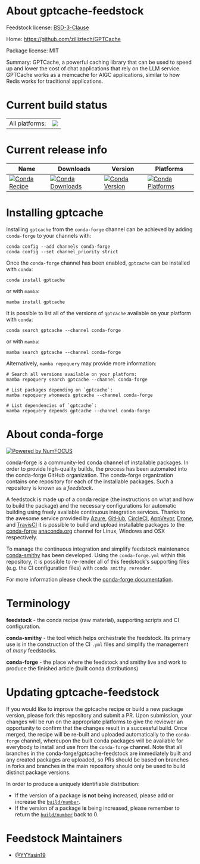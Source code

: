 About gptcache-feedstock
========================

Feedstock license: [BSD-3-Clause](https://github.com/conda-forge/gptcache-feedstock/blob/main/LICENSE.txt)

Home: https://github.com/zilliztech/GPTCache

Package license: MIT

Summary: GPTCache, a powerful caching library that can be used to speed up and lower the cost of chat applications that rely on the LLM service. GPTCache works as a memcache for AIGC applications, similar to how Redis works for traditional applications.

Current build status
====================


<table><tr><td>All platforms:</td>
    <td>
      <a href="https://dev.azure.com/conda-forge/feedstock-builds/_build/latest?definitionId=19229&branchName=main">
        <img src="https://dev.azure.com/conda-forge/feedstock-builds/_apis/build/status/gptcache-feedstock?branchName=main">
      </a>
    </td>
  </tr>
</table>

Current release info
====================

| Name | Downloads | Version | Platforms |
| --- | --- | --- | --- |
| [![Conda Recipe](https://img.shields.io/badge/recipe-gptcache-green.svg)](https://anaconda.org/conda-forge/gptcache) | [![Conda Downloads](https://img.shields.io/conda/dn/conda-forge/gptcache.svg)](https://anaconda.org/conda-forge/gptcache) | [![Conda Version](https://img.shields.io/conda/vn/conda-forge/gptcache.svg)](https://anaconda.org/conda-forge/gptcache) | [![Conda Platforms](https://img.shields.io/conda/pn/conda-forge/gptcache.svg)](https://anaconda.org/conda-forge/gptcache) |

Installing gptcache
===================

Installing `gptcache` from the `conda-forge` channel can be achieved by adding `conda-forge` to your channels with:

```
conda config --add channels conda-forge
conda config --set channel_priority strict
```

Once the `conda-forge` channel has been enabled, `gptcache` can be installed with `conda`:

```
conda install gptcache
```

or with `mamba`:

```
mamba install gptcache
```

It is possible to list all of the versions of `gptcache` available on your platform with `conda`:

```
conda search gptcache --channel conda-forge
```

or with `mamba`:

```
mamba search gptcache --channel conda-forge
```

Alternatively, `mamba repoquery` may provide more information:

```
# Search all versions available on your platform:
mamba repoquery search gptcache --channel conda-forge

# List packages depending on `gptcache`:
mamba repoquery whoneeds gptcache --channel conda-forge

# List dependencies of `gptcache`:
mamba repoquery depends gptcache --channel conda-forge
```


About conda-forge
=================

[![Powered by
NumFOCUS](https://img.shields.io/badge/powered%20by-NumFOCUS-orange.svg?style=flat&colorA=E1523D&colorB=007D8A)](https://numfocus.org)

conda-forge is a community-led conda channel of installable packages.
In order to provide high-quality builds, the process has been automated into the
conda-forge GitHub organization. The conda-forge organization contains one repository
for each of the installable packages. Such a repository is known as a *feedstock*.

A feedstock is made up of a conda recipe (the instructions on what and how to build
the package) and the necessary configurations for automatic building using freely
available continuous integration services. Thanks to the awesome service provided by
[Azure](https://azure.microsoft.com/en-us/services/devops/), [GitHub](https://github.com/),
[CircleCI](https://circleci.com/), [AppVeyor](https://www.appveyor.com/),
[Drone](https://cloud.drone.io/welcome), and [TravisCI](https://travis-ci.com/)
it is possible to build and upload installable packages to the
[conda-forge](https://anaconda.org/conda-forge) [anaconda.org](https://anaconda.org/)
channel for Linux, Windows and OSX respectively.

To manage the continuous integration and simplify feedstock maintenance
[conda-smithy](https://github.com/conda-forge/conda-smithy) has been developed.
Using the ``conda-forge.yml`` within this repository, it is possible to re-render all of
this feedstock's supporting files (e.g. the CI configuration files) with ``conda smithy rerender``.

For more information please check the [conda-forge documentation](https://conda-forge.org/docs/).

Terminology
===========

**feedstock** - the conda recipe (raw material), supporting scripts and CI configuration.

**conda-smithy** - the tool which helps orchestrate the feedstock.
                   Its primary use is in the construction of the CI ``.yml`` files
                   and simplify the management of *many* feedstocks.

**conda-forge** - the place where the feedstock and smithy live and work to
                  produce the finished article (built conda distributions)


Updating gptcache-feedstock
===========================

If you would like to improve the gptcache recipe or build a new
package version, please fork this repository and submit a PR. Upon submission,
your changes will be run on the appropriate platforms to give the reviewer an
opportunity to confirm that the changes result in a successful build. Once
merged, the recipe will be re-built and uploaded automatically to the
`conda-forge` channel, whereupon the built conda packages will be available for
everybody to install and use from the `conda-forge` channel.
Note that all branches in the conda-forge/gptcache-feedstock are
immediately built and any created packages are uploaded, so PRs should be based
on branches in forks and branches in the main repository should only be used to
build distinct package versions.

In order to produce a uniquely identifiable distribution:
 * If the version of a package **is not** being increased, please add or increase
   the [``build/number``](https://docs.conda.io/projects/conda-build/en/latest/resources/define-metadata.html#build-number-and-string).
 * If the version of a package **is** being increased, please remember to return
   the [``build/number``](https://docs.conda.io/projects/conda-build/en/latest/resources/define-metadata.html#build-number-and-string)
   back to 0.

Feedstock Maintainers
=====================

* [@YYYasin19](https://github.com/YYYasin19/)

